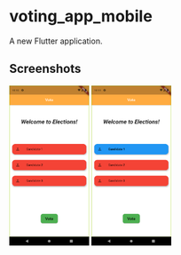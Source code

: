 # voting_app_mobile

A new Flutter application.

## Screenshots

<img src="screenshots/vote_page.png" width=144 height=288/> <img src="screenshots/vote_selected.png" width=144 height=288/> 
